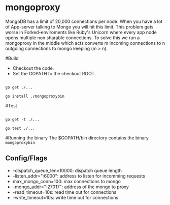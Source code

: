 mongoproxy
==========

MongoDB has a limit of 20,000 connections per node. When you have a lot of App-server talking to Mongo you will hit this limit. This problem gets worse in Forked-enviroments like Ruby's Unicorn where every app node opens multiple non sharable connections. To solve this we run a mongoproxy in the middle which acts converts m incoming connections to n outgoing connections to mongo keeping (m > n).

#Build
* Checkout the code.
* Set the GOPATH to the checkout ROOT.

<code>
go get ./...
</code>

<code>
go install ./mongoproxybin
</code>

#Test

<code>
go get -t ./...
</code>

<code>
go test ./...
</code>

#Running the binary
The $GOPATH/bin directory contains the binary
<code>
mongoproxybin 
</code>
## Config/Flags 
* -dispatch_queue_len=10000: dispatch queue length
* -listen_addr=":6000": address to listen for incomming requests
* max_mongo_conn=100: max connections to mongo
* -mongo_addr=":27017": address of the mongo to proxy
* -read_timeout=10s: read time out for connections
* -write_timeout=10s: write time out for connections
